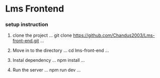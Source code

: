 # Lms Frontend

### setup instruction

1. clone the project
... 
    git clone https://github.com/Chandus2003/Lms-front-end.git
...
2. Move in to the directory 
...
   cd lms-front-end
...

3. Instal dependency
...
   npm install
...

 4. Run the server
 ... 
  npm run dev
...